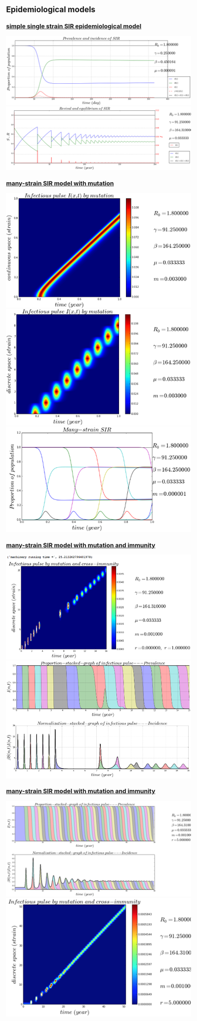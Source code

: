 ## Epidemiological models

### [simple single strain SIR epidemiological model](https://github.com/alvason/infectious-pulse/blob/master/sir/sir.ipynb)
![](sir/figure/sir.png)
![](sir/figure/revivalSIR.png)

### [many-strain SIR model with mutation](https://github.com/alvason/infectious-pulse/blob/master/sir-array/sir_array_mutation.ipynb)
![](sir-array/figure/infectious-pulse-mutation-continuous.png)
![](sir-array/figure/infectious-pulse-mutation-discrete.png)
![](sir-array/figure/many-strain-SIR.png)

### [many-strain SIR model with mutation and immunity](https://github.com/alvason/infectious-pulse/blob/master/sir-array/sir_array_mutation_immunity_event.ipynb)
![](sir-array/figure/infectious-pulse-mutation-immunity-event.png)
![](sir-array/figure/infectious-pulse-mutation-immunity-event-stacked.png)

### [many-strain SIR model with mutation and immunity](https://github.com/alvason/infectious-pulse/blob/master/sir-array/sir_array_immunity.ipynb)
![](sir-array/figure/infectious-pulse-prevalence-incidence.png)
![](sir-array/figure/infectious-pulse-mutation-immunity-discrete.png)
